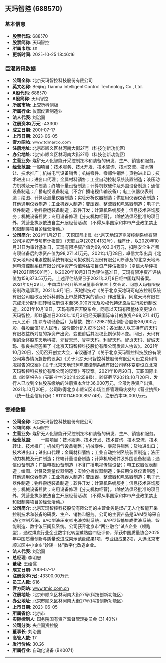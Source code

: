 ## 天玛智控 (688570)

### 基本信息

- **股票代码**: 688570
- **股票简称**: 天玛智控
- **所属市场**: sh
- **更新时间**: 2025-10-25 18:46:16

### 巨潮资讯数据

- **公司全称**: 北京天玛智控科技股份有限公司
- **英文名称**: Beijing Tianma Intelligent Control Technology Co., Ltd.
- **A股代码**: 688570
- **A股简称**: 天玛智控
- **所属市场**: 上交所科创板
- **所属行业**: 仪器仪表制造业
- **法人代表**: 刘治国
- **注册资本(万元)**: 43300
- **成立日期**: 2001-07-17
- **上市日期**: 2023-06-05
- **官方网站**: www.tdmarco.com
- **注册地址**: 北京市顺义区林河南大街27号（科技创新功能区）
- **办公地址**: 北京市顺义区林河南大街27号（科技创新功能区）
- **主营业务**: 煤矿无人化智能开采控制技术和装备的研发、生产、销售和服务。
- **经营范围**: 一般项目：技术服务、技术开发、技术咨询、技术交流、技术转让、技术推广；机械电气设备销售；机械零件、零部件销售；货物进出口；技术进出口；进出口代理；金属材料销售；工业自动控制系统装置制造；液压动力机械及元件制造；终端计量设备制造；计算机软硬件及外围设备制造；通信设备制造；广播电视设备制造（不含广播电视传输设备）；电工仪器仪表制造；绘图、计算及测量仪器制造；实验分析仪器制造；供应用仪器仪表制造；其他通用仪器制造；工业机器人制造；变压器、整流器和电感器制造；电子元器件制造；物料搬运装备制造；软件开发；计算机系统服务；信息技术咨询服务；机械设备租赁；专用设备修理【分支机构经营】。（除依法须经批准的项目外，凭营业执照依法自主开展经营活动）（不得从事国家和本市产业政策禁止和限制类项目的经营活动。）
- **公司简介**: 2021年1月27日，天职国际出具《北京天地玛珂电液控制系统有限公司净资产专项审计报告》（天职业字[2021]4132号），经审计，以2020年10月31日为审计基准日，天玛有限净资产值为99,403.04万元，扣除安全生产费专项储备后的净资产值为98,271.41万元。2021年1月28日，卓信大华出具《北京天地玛珂电液控制系统有限公司拟改制为股份有限公司所涉及的北京天地玛珂电液控制系统有限公司净资产价值评估项目资产评估报告》（卓信大华评报字[2021]第5001号），以2020年10月31日为评估基准日，天玛有限净资产评估值为159,873.55万元。上述评估结果已于2021年2月8日经中国煤科备案。2021年6月29日，中国煤科召开第三届董事会第三十次会议，同意天玛有限股份制改造事项。2021年9月1日，天地科技对《关于北京天地玛珂电液控制系统有限公司股改及分拆科创板上市总体方案的请示》作出批复，同意天玛有限在完成未分配利润转增注册资本至36,000万元及股权代持还原后进行股份制改造。2021年10月19日，天玛有限召开股东会，同意以天玛有限整体变更设立天玛智控，即以基准日2020年10月31日经天职国际审计的净资产98,271.41万元人民币（扣除专项储备后）为基数，按2.7298:1的比例折合股份36,000万股，每股面值1元人民币，溢价部分记入资本公积；各发起人以其持有的天玛有限权益所对应的净资产出资，变更前后其股权比例保持不变。同日，天玛有限的全体股东天地科技、元智天玛、智亨天玛、利智天玛、智贞天玛、智诚天玛、张良共同签署了《北京天玛智控科技股份有限公司发起人协议》。2021年10月20日，公司召开创立大会，审议通过了《关于北京天玛智控科技股份有限公司筹办情况报告的议案》《关于北京天玛智控科技股份有限公司设立费用情况报告的议案》《关于北京天地玛珂电液控制系统有限公司整体变更设立北京天玛智控科技股份有限公司的议案》等议案。2021年10月20日，天职国际出具《验资报告》（天职业字[2021]42358号），验证截至2021年10月20日，发行人已收到全体股东缴纳的注册资本合计36,000万元，全部为净资产出资。2021年10月20日，公司取得北京市顺义区市场监督管理局核发的《营业执照》（统一社会信用代码：91110114600089774B)，注册资本36,000万元。

### 雪球数据

- **公司全称**: 北京天玛智控科技股份有限公司
- **公司简称**: 天玛智控
- **主营业务**: 煤矿无人化智能开采控制技术和装备的研发、生产、销售和服务。
- **经营范围**: 　　一般项目：技术服务、技术开发、技术咨询、技术交流、技术转让、技术推广；机械电气设备销售；机械零件、零部件销售；货物进出口；技术进出口；进出口代理；金属材料销售；工业自动控制系统装置制造；液压动力机械及元件制造；终端计量设备制造；计算机软硬件及外围设备制造；通信设备制造；广播电视设备制造（不含广播电视传输设备）；电工仪器仪表制造；绘图、计算及测量仪器制造；实验分析仪器制造；供应用仪器仪表制造；其他通用仪器制造；工业机器人制造；变压器、整流器和电感器制造；电子元器件制造；物料搬运装备制造；软件开发；计算机系统服务；信息技术咨询服务；机械设备租赁；专用设备修理【分支机构经营】。（除依法须经批准的项目外，凭营业执照依法自主开展经营活动）（不得从事国家和本市产业政策禁止和限制类项目的经营活动。）
- **公司简介**: 北京天玛智控科技股份有限公司的主营业务是煤矿无人化智能开采控制技术和装备的研发、生产、销售和服务。公司的主要产品是SAM型综采自动化控制系统、SAC型液压支架电液控制系统、SAP型智能集成供液系统、智能制造、数字液压阀及系统。公司获评北京市“两业融合”试点企业（领跑型），通过煤炭行业企业数字化转型成熟度四级评价，荣获中国质量协会2025年中国质量创新与质量改进成果示范级成果1项、专业级成果2项，入选北京市顺义区中小企业“诊转一体”数字化改造企业。
- **法人代表**: 刘治国
- **总经理**: 李明忠
- **董秘**: 王绍儒
- **成立日期**: 2001-07-17
- **注册资本(元)**: 43300.00万元
- **员工人数**: 616
- **官方网站**: www.tmic.com.cn
- **注册地址**: 北京市顺义区林河南大街27号(科技创新功能区)
- **办公地址**: 北京市顺义区林河南大街27号(科技创新功能区)
- **上市日期**: 2023-06-05
- **所属省份**: 北京市
- **实际控制人**: 国务院国有资产监督管理委员会 (31.40%)
- **公司分类**: 央企国资控股
- **董事长**: 刘治国
- **高管人数**: 17
- **发行价格**: 30.26
- **所属行业**: 自动化设备 (BK0071)

---